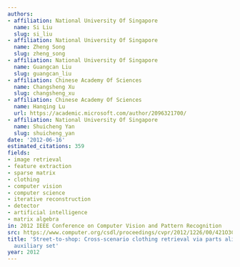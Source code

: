 ```yaml
---
authors:
- affiliation: National University Of Singapore
  name: Si Liu
  slug: si_liu
- affiliation: National University Of Singapore
  name: Zheng Song
  slug: zheng_song
- affiliation: National University Of Singapore
  name: Guangcan Liu
  slug: guangcan_liu
- affiliation: Chinese Academy Of Sciences
  name: Changsheng Xu
  slug: changsheng_xu
- affiliation: Chinese Academy Of Sciences
  name: Hanqing Lu
  url: https://academic.microsoft.com/author/2096321700/
- affiliation: National University Of Singapore
  name: Shuicheng Yan
  slug: shuicheng_yan
date: '2012-06-16'
estimated_citations: 359
fields:
- image retrieval
- feature extraction
- sparse matrix
- clothing
- computer vision
- computer science
- iterative reconstruction
- detector
- artificial intelligence
- matrix algebra
in: 2012 IEEE Conference on Computer Vision and Pattern Recognition
src: https://www.computer.org/csdl/proceedings/cvpr/2012/1226/00/421O3C01.pdf
title: 'Street-to-shop: Cross-scenario clothing retrieval via parts alignment and
  auxiliary set'
year: 2012
---
```

